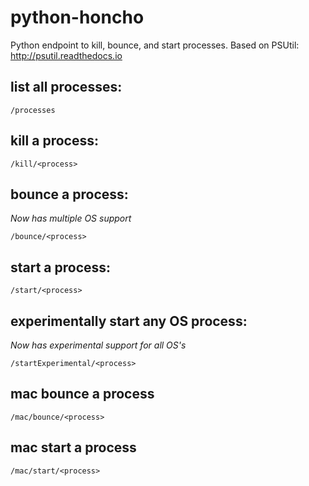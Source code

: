 # python-honcho
Python endpoint to kill, bounce, and start processes. Based on PSUtil: http://psutil.readthedocs.io

## list all processes:
`/processes`

## kill a process:
`/kill/<process>`

## bounce a process:
_Now has multiple OS support_

`/bounce/<process>`

## start a process:
`/start/<process>`

## experimentally start any OS process:
_Now has experimental support for all OS's_

`/startExperimental/<process>`

## mac bounce a process
`/mac/bounce/<process>`

## mac start a process
`/mac/start/<process>`
